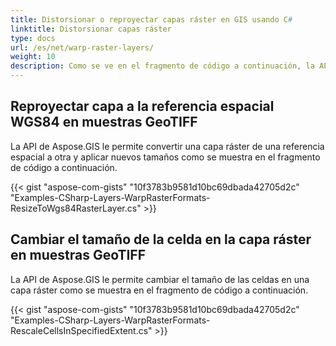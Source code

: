 ```yaml
---
title: Distorsionar o reproyectar capas ráster en GIS usando C#
linktitle: Distorsionar capas ráster
type: docs
url: /es/net/warp-raster-layers/
weight: 10
description: Como se ve en el fragmento de código a continuación, la API de la Biblioteca GIS C# le permite convertir, distorsionar o reproyectar una capa ráster de una referencia espacial a otra y aplicar nuevos tamaños.
---
```


## **Reproyectar capa a la referencia espacial WGS84 en muestras GeoTIFF**
La API de Aspose.GIS le permite convertir una capa ráster de una referencia espacial a otra y aplicar nuevos tamaños como se muestra en el fragmento de código a continuación.

{{< gist "aspose-com-gists" "10f3783b9581d10bc69dbada42705d2c" "Examples-CSharp-Layers-WarpRasterFormats-ResizeToWgs84RasterLayer.cs" >}}
## **Cambiar el tamaño de la celda en la capa ráster en muestras GeoTIFF**
La API de Aspose.GIS le permite cambiar el tamaño de las celdas en una capa ráster como se muestra en el fragmento de código a continuación.

{{< gist "aspose-com-gists" "10f3783b9581d10bc69dbada42705d2c" "Examples-CSharp-Layers-WarpRasterFormats-RescaleCellsInSpecifiedExtent.cs" >}}
